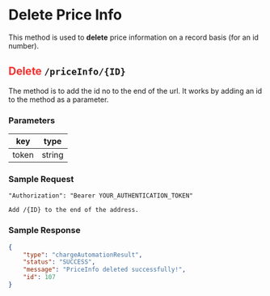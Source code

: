 # Delete Price Info
This method is used to **delete** price information on a record basis (for an id number).

## <span style="color:#f72f2f">Delete</span> `/priceInfo/{ID}`
The method is to add the id no to the end of the url. It works by adding an id to the method as a parameter.

### Parameters
| key          | type   |
|--------------|--------|
| token        | string |

### Sample Request
```
"Authorization": "Bearer YOUR_AUTHENTICATION_TOKEN"
```
```
Add /{ID} to the end of the address.
```
### Sample Response
```json
{
    "type": "chargeAutomationResult",
    "status": "SUCCESS",
    "message": "PriceInfo deleted successfully!",
    "id": 107
}
```